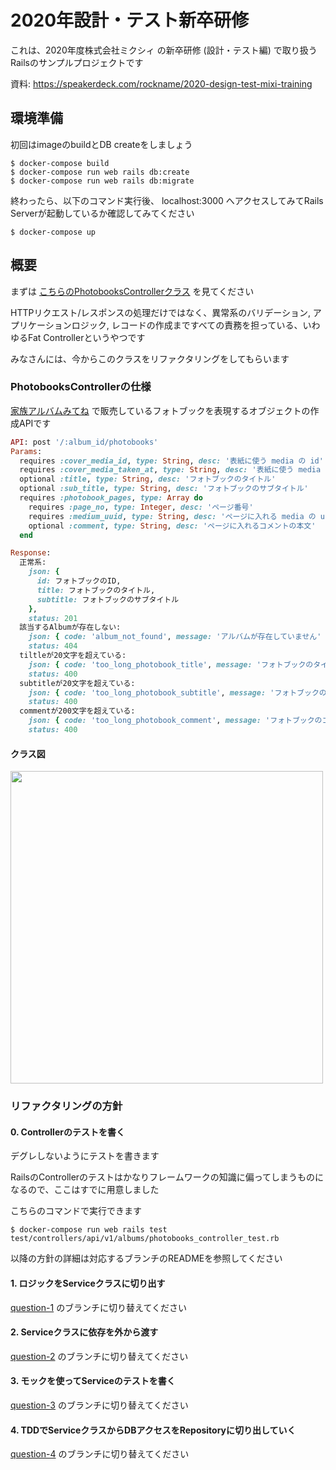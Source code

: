 # 2020年設計・テスト新卒研修
これは、2020年度株式会社ミクシィ の新卒研修 (設計・テスト編) で取り扱うRailsのサンプルプロジェクトです

資料: https://speakerdeck.com/rockname/2020-design-test-mixi-training

## 環境準備
初回はimageのbuildとDB createをしましょう

```
$ docker-compose build
$ docker-compose run web rails db:create
$ docker-compose run web rails db:migrate
```

終わったら、以下のコマンド実行後、 localhost:3000 へアクセスしてみてRails Serverが起動しているか確認してみてください

```
$ docker-compose up
```

## 概要
まずは [こちらのPhotobooksControllerクラス](https://github.com/mixi-inc/2020TDDTraining/blob/master/app/controllers/api/v1/albums/photobooks_controller.rb) を見てください

HTTPリクエスト/レスポンスの処理だけではなく、異常系のバリデーション, アプリケーションロジック, レコードの作成まですべての責務を担っている、いわゆるFat Controllerというやつです

みなさんには、今からこのクラスをリファクタリングをしてもらいます

### PhotobooksControllerの仕様
[家族アルバムみてね](https://mitene.us/) で販売しているフォトブックを表現するオブジェクトの作成APIです

```rb
API: post '/:album_id/photobooks'
Params:
  requires :cover_media_id, type: String, desc: '表紙に使う media の id'
  requires :cover_media_taken_at, type: String, desc: '表紙に使う media の taken_at'
  optional :title, type: String, desc: 'フォトブックのタイトル'
  optional :sub_title, type: String, desc: 'フォトブックのサブタイトル'
  requires :photobook_pages, type: Array do
    requires :page_no, type: Integer, desc: 'ページ番号'
    requires :medium_uuid, type: String, desc: 'ページに入れる media の uuid'
    optional :comment, type: String, desc: 'ページに入れるコメントの本文'
  end

Response:
  正常系:
    json: {
      id: フォトブックのID,
      title: フォトブックのタイトル,
      subtitle: フォトブックのサブタイトル
    }, 
    status: 201
  該当するAlbumが存在しない:
    json: { code: 'album_not_found', message: 'アルバムが存在していません' },
    status: 404
  tiltleが20文字を超えている:
    json: { code: 'too_long_photobook_title', message: 'フォトブックのタイトルが文字数上限を超えています' },
    status: 400
  subtitleが20文字を超えている:
    json: { code: 'too_long_photobook_subtitle', message: 'フォトブックのサブタイトルが文字数上限を超えています' },
    status: 400
  commentが200文字を超えている:
    json: { code: 'too_long_photobook_comment', message: 'フォトブックのコメントが文字数上限を超えています' },
    status: 400
```

#### クラス図
<img src=https://user-images.githubusercontent.com/8536870/79121277-e2809000-7dcf-11ea-8764-8a8ede1d75db.png width=500>

### リファクタリングの方針
#### 0. Controllerのテストを書く
デグレしないようにテストを書きます

RailsのControllerのテストはかなりフレームワークの知識に偏ってしまうものになるので、ここはすでに用意しました

こちらのコマンドで実行できます

```
$ docker-compose run web rails test test/controllers/api/v1/albums/photobooks_controller_test.rb
```

以降の方針の詳細は対応するブランチのREADMEを参照してください

#### 1. ロジックをServiceクラスに切り出す
[question-1](https://github.com/mixi-inc/2020TDDTraining/tree/question-1) のブランチに切り替えてください

#### 2. Serviceクラスに依存を外から渡す
[question-2](https://github.com/mixi-inc/2020TDDTraining/tree/question-2) のブランチに切り替えてください

#### 3. モックを使ってServiceのテストを書く
[question-3](https://github.com/mixi-inc/2020TDDTraining/tree/question-3) のブランチに切り替えてください

#### 4. TDDでServiceクラスからDBアクセスをRepositoryに切り出していく
[question-4](https://github.com/mixi-inc/2020TDDTraining/tree/question-4) のブランチに切り替えてください

